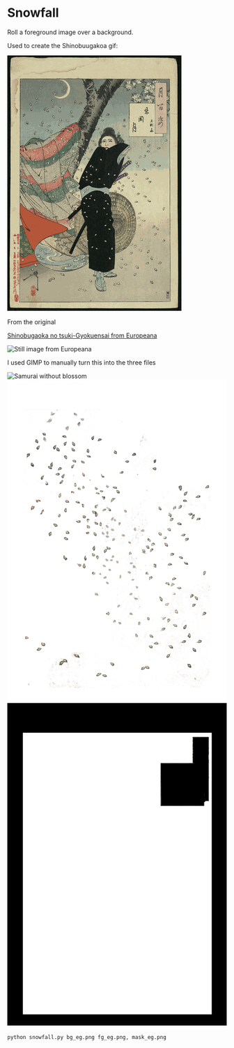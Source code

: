 
# Snowfall

Roll a foreground image over a background.

Used to create the Shinobuugakoa gif:

![Cherry blossom falling past a samurai](shinobugaoka.gif)

From the original

[Shinobugaoka no tsuki-Gyokuensai from Europeana](https://www.europeana.eu/portal/en/record/9200424/oai_digitool_bibnat_ro_246569.html)

![Still image from Europeana](full_eg.png)

I used GIMP to manually turn this into the three files

![Samurai without blossom](bg_eg.png)
![Blossom only](fg_eg.png)
![Mask border and labels](mask_eg.png)

`python snowfall.py bg_eg.png fg_eg.png, mask_eg.png`
